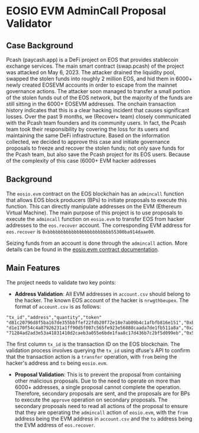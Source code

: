 # EOSIO EVM AdminCall Proposal Validator

## Case Background
Pcash (paycash.app) is a DeFi project on EOS that provides stablecoin exchange services. The main smart contract (swap.pcash) of the project was attacked on May 6, 2023. The attacker drained the liquidity pool, swapped the stolen funds into roughly 2 million EOS, and hid them in 6000+ newly created EOSEVM accounts in order to escape from the mainnet governance actions. The attacker soon managed to transfer a small portion of the stolen funds out of the EOS network, but the majority of the funds are still sitting in the 6000+ EOSEVM addresses. The onchain transaction history indicates that this is a clear hacking incident that causes significant losses. Over the past 9 months, we (Recover+ team) closely communicated with the Pcash team founders and its community users. In fact, the Pcash team took their responsibility by covering the loss for its users and maintaining the same DeFi infrastructure. Based on the information collected, we decided to approve this case and initiate governance proposals to freeze and recover the stolen funds; not only save funds for the Pcash team, but also save the Pcash project for its EOS users. Because of the complexity of this case (6000+ EVM hacker addresses

## Background
The `eosio.evm` contract on the EOS blockchain has an `admincall` function that allows EOS block producers (BPs) to initiate proposals to execute this function. This can directly manipulate addresses on the EVM (Ethereum Virtual Machine). The main purpose of this project is to use proposals to execute the `admincall` function on `eosio.evm` to transfer EOS from hacker addresses to the `eos.recover` account. The corresponding EVM address for `eos.recover` is `0xbbbbbbbbbbbbbbbbbbbbbbbb55300ba914daae00`.

Seizing funds from an account is done through the `admincall` action. More details can be found in the [eosio.evm contract documentation](https://github.com/eosnetworkfoundation/eos-evm-contract/blob/d6ea964cf256a4bfbd849bddf4c757ceaaafd4d4/include/evm_runtime/evm_contract.hpp#L89).

## Main Features
The project needs to validate two key points:
- **Address Validation**: All EVM addresses in `account.csv` should belong to the hacker. The known EOS account of the hacker is `nrwgthbeupex`. The format of `account.csv` is as follows:
```
"tx_id","address","quantity","token" 
"d81c20796d8f5ba167de355bbffef22fdb20f72e18e7ab09b4c1afbfb816e151","0xb81340266E1781750411240E555fc78D033a42ba","256","EOS" 
"d1e170f54c4a87926231a1ff90d5f007c565fe923e56888caada7de1fb511a8a","0x2dD6c369d6A07Cde69712EDCb01f669d52872127","393","EOS" 
"71284ad2ad3e53a41831410d2caeb3a055e6bde1faa8c17d436b7c2bf5d099eb","0x5386E3402aa6Ff6f8998E731292448cCe06eD866","304","EOS"
```
The first column `tx_id` is the transaction ID on the EOS blockchain. The validation process involves querying the `tx_id` using dfuse's API to confirm that the transaction action is a `transfer` operation, with `from` being the hacker's address and `to` being `eosio.evm`.

- **Proposal Validation**: This is to prevent the proposal from containing other malicious proposals. Due to the need to operate on more than 6000+ addresses, a single proposal cannot complete the operation. Therefore, secondary proposals are sent, and the proposals are for BPs to execute the `approve` operation on secondary proposals. The secondary proposals need to read all actions of the proposal to ensure that they are operating the `admincall` action of `eosio.evm`, with the `from` address being the EVM address in `account.csv` and the `to` address being the EVM address of `eos.recover`.
